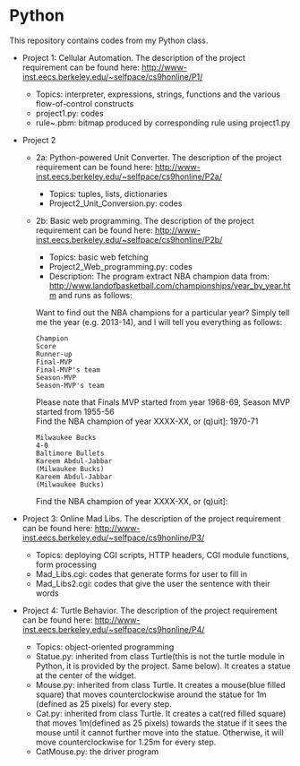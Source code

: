 Python
======
This repository contains codes from my Python class.

* Project 1: Cellular Automation. The description of the project requirement can be found here:
http://www-inst.eecs.berkeley.edu/~selfpace/cs9honline/P1/
  - Topics: interpreter, expressions, strings, functions and the various flow-of-control constructs
  - project1.py: codes
  - rule~.pbm: bitmap produced by corresponding rule using project1.py

* Project 2
  * 2a: Python-powered Unit Converter. The description of the project requirement can be found here:
http://www-inst.eecs.berkeley.edu/~selfpace/cs9honline/P2a/
    - Topics: tuples, lists, dictionaries
    - Project2_Unit_Conversion.py: codes

  * 2b: Basic web programming. The description of the project requirement can be found here:
http://www-inst.eecs.berkeley.edu/~selfpace/cs9honline/P2b/
    - Topics: basic web fetching
    - Project2_Web_programming.py: codes
    - Description: The program extract NBA champion data from: http://www.landofbasketball.com/championships/year_by_year.htm and runs as follows:<br>

    Want to find out the NBA champions for a particular year? Simply tell me the year (e.g. 2013-14), and I will tell you everything as follows:<br>
    
    	Champion
    	Score
    	Runner-up
    	Final-MVP
    	Final-MVP's team
    	Season-MVP
    	Season-MVP's team
    	
    Please note that Finals MVP started from year 1968-69, Season MVP started from 1955-56<br>
    Find the NBA champion of year XXXX-XX, or (q)uit]: 1970-71<br>
    
        Milwaukee Bucks
        4-0
        Baltimore Bullets
        Kareem Abdul-Jabbar
        (Milwaukee Bucks)
        Kareem Abdul-Jabbar
        (Milwaukee Bucks)
      
    Find the NBA champion of year XXXX-XX, or (q)uit]: <br>

* Project 3: Online Mad Libs. The description of the project requirement can be found here:
http://www-inst.eecs.berkeley.edu/~selfpace/cs9honline/P3/
  - Topics: deploying CGI scripts, HTTP headers, CGI module functions, form processing
  - Mad_Libs.cgi: codes that generate forms for user to fill in
  - Mad_Libs2.cgi: codes that give the user the sentence with their words

* Project 4: Turtle Behavior. The description of the project requirement can be found here:
http://www-inst.eecs.berkeley.edu/~selfpace/cs9honline/P4/
  - Topics: object-oriented programming
  - Statue.py: inherited from class Turtle(this is not the turtle module in Python, it is provided by the project. Same below). It creates a statue at the center of the widget.
  - Mouse.py: inherited from class Turtle. It creates a mouse(blue filled square) that moves counterclockwise around the statue for 1m (defined as 25 pixels) for every step.
  - Cat.py: inherited from class Turtle. It creates a cat(red filled square) that moves 1m(defined as 25 pixels) towards the statue if it sees the mouse until it cannot further move into the statue. Otherwise, it will move counterclockwise for 1.25m for every step.
  - CatMouse.py: the driver program
